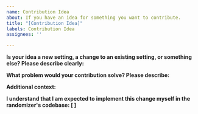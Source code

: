 ```yaml
---
name: Contribution Idea
about: If you have an idea for something you want to contribute.
title: "[Contribution Idea]"
labels: Contribution Idea
assignees: ''

---
```


<!-- Be aware that we do not take feature requests. Please only use this template if you have an idea for something you want to contribute to the codebase yourself. -->

**Is your idea a new setting, a change to an existing setting, or something else? Please describe clearly:** 

**What problem would your contribution solve? Please describe:** 

**Additional context:**

<!-- Your issue will be closed unless you check this box (by putting an X between the brackets) below! -->
**I understand that I am expected to implement this change myself in the randomizer's codebase: [ ]**
